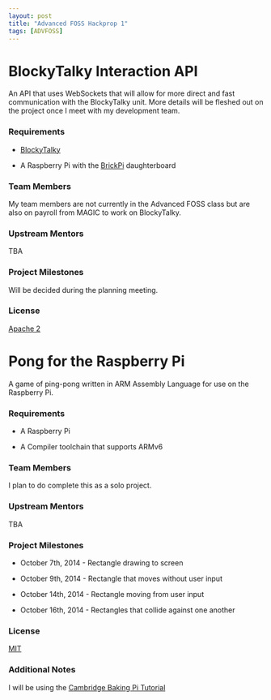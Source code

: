 ```yaml
---
layout: post
title: "Advanced FOSS Hackprop 1"
tags: [ADVFOSS]
---
```

# BlockyTalky Interaction API
An API that uses WebSockets that will allow for more direct and fast
communication with the BlockyTalky unit. More details will be fleshed out on
the project once I meet with my development team.

### Requirements
* [BlockyTalky](https://github.com/tufts-LPC/blockytalky)

* A Raspberry Pi with the [BrickPi](http://www.dexterindustries.com/BrickPi/)
daughterboard

### Team Members
My team members are not currently in the Advanced FOSS class but are also
on payroll from MAGIC to work on BlockyTalky.

### Upstream Mentors
TBA

### Project Milestones
Will be decided during the planning meeting.

### License
[Apache 2](https://github.com/tufts-LPC/blockytalky/blob/master/LICENSE.md)


# Pong for the Raspberry Pi
A game of ping-pong written in ARM Assembly Language for use on the
Raspberry Pi.

### Requirements
* A Raspberry Pi

* A Compiler toolchain that supports ARMv6

### Team Members
I plan to do complete this as a solo project.

### Upstream Mentors
TBA

### Project Milestones
* October 7th, 2014 - Rectangle drawing to screen

* October 9th, 2014 - Rectangle that moves without user input

* October 14th, 2014 - Rectangle moving from user input

* October 16th, 2014 - Rectangles that collide against one another

### License
[MIT](https://github.com/timoxley/osi-licenses-full/blob/master/licenses/MIT.md)

### Additional Notes
I will be using the [Cambridge Baking Pi Tutorial](http://bit.ly/1trCQRd)
